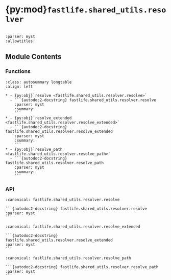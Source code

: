 # {py:mod}`fastlife.shared_utils.resolver`

```{py:module} fastlife.shared_utils.resolver
```

```{autodoc2-docstring} fastlife.shared_utils.resolver
:parser: myst
:allowtitles:
```

## Module Contents

### Functions

````{list-table}
:class: autosummary longtable
:align: left

* - {py:obj}`resolve <fastlife.shared_utils.resolver.resolve>`
  - ```{autodoc2-docstring} fastlife.shared_utils.resolver.resolve
    :parser: myst
    :summary:
    ```
* - {py:obj}`resolve_extended <fastlife.shared_utils.resolver.resolve_extended>`
  - ```{autodoc2-docstring} fastlife.shared_utils.resolver.resolve_extended
    :parser: myst
    :summary:
    ```
* - {py:obj}`resolve_path <fastlife.shared_utils.resolver.resolve_path>`
  - ```{autodoc2-docstring} fastlife.shared_utils.resolver.resolve_path
    :parser: myst
    :summary:
    ```
````

### API

````{py:function} resolve(value: str) -> typing.Any
:canonical: fastlife.shared_utils.resolver.resolve

```{autodoc2-docstring} fastlife.shared_utils.resolver.resolve
:parser: myst
```
````

````{py:function} resolve_extended(value: str) -> types.UnionType
:canonical: fastlife.shared_utils.resolver.resolve_extended

```{autodoc2-docstring} fastlife.shared_utils.resolver.resolve_extended
:parser: myst
```
````

````{py:function} resolve_path(value: str) -> str
:canonical: fastlife.shared_utils.resolver.resolve_path

```{autodoc2-docstring} fastlife.shared_utils.resolver.resolve_path
:parser: myst
```
````
